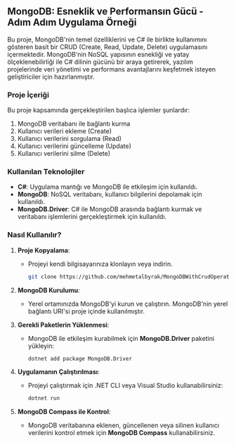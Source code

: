 ## MongoDB: Esneklik ve Performansın Gücü - Adım Adım Uygulama Örneği

Bu proje, MongoDB'nin temel özelliklerini ve C# ile birlikte kullanımını gösteren basit bir CRUD (Create, Read, Update, Delete) uygulamasını içermektedir.
MongoDB'nin NoSQL yapısının esnekliği ve yatay ölçeklenebilirliği ile C# dilinin gücünü bir araya getirerek, yazılım projelerinde veri yönetimi ve performans
avantajlarını keşfetmek isteyen geliştiriciler için hazırlanmıştır.

### Proje İçeriği
Bu proje kapsamında gerçekleştirilen başlıca işlemler şunlardır:
1. MongoDB veritabanı ile bağlantı kurma
2. Kullanıcı verileri ekleme (Create)
3. Kullanıcı verilerini sorgulama (Read)
4. Kullanıcı verilerini güncelleme (Update)
5. Kullanıcı verilerini silme (Delete)

### Kullanılan Teknolojiler
- **C#**: Uygulama mantığı ve MongoDB ile etkileşim için kullanıldı.
- **MongoDB**: NoSQL veritabanı, kullanıcı bilgilerini depolamak için kullanıldı.
- **MongoDB.Driver**: C# ile MongoDB arasında bağlantı kurmak ve veritabanı işlemlerini gerçekleştirmek için kullanıldı.

### Nasıl Kullanılır?
1. **Proje Kopyalama**:
   - Projeyi kendi bilgisayarınıza klonlayın veya indirin.
   
     ```bash
     git clone https://github.com/mehmetalbyrak/MongoDBWithCrudOperations
     ```

2. **MongoDB Kurulumu**:
   - Yerel ortamınızda MongoDB'yi kurun ve çalıştırın. MongoDB'nin yerel bağlantı URI'si proje içinde kullanılmıştır.

3. **Gerekli Paketlerin Yüklenmesi**:
   - MongoDB ile etkileşim kurabilmek için **MongoDB.Driver** paketini yükleyin:
     
     ```bash
     dotnet add package MongoDB.Driver
     ```

4. **Uygulamanın Çalıştırılması**:
   - Projeyi çalıştırmak için .NET CLI veya Visual Studio kullanabilirsiniz:
     
     ```bash
     dotnet run
     ```

5. **MongoDB Compass ile Kontrol**:
   - MongoDB veritabanına eklenen, güncellenen veya silinen kullanıcı verilerini kontrol etmek için **MongoDB Compass** kullanabilirsiniz.


